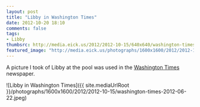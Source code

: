 ```yaml
---
layout: post
title: "Libby in Washington Times"
date: 2012-10-20 18:10
comments: false
tags: 
- Libby
thumbsrc: http://media.eick.us/2012/2012-10-15/640x640/washington-times-2012-06-22.jpeg
featured_image: "http://media.eick.us/photographs/1600x1600/2012/2012-10-15/washington-times-2012-06-22.jpeg"
---
```

A picture I took of Libby at the pool was used in the [Washington Times](https://communities.washingtontimes.com/neighborhood/parenting-first-time-through/2012/jun/22/water_safety/) newspaper.

![Libby in Washington Times]({{ site.mediaUrlRoot }}/photographs/1600x1600/2012/2012-10-15/washington-times-2012-06-22.jpeg)


